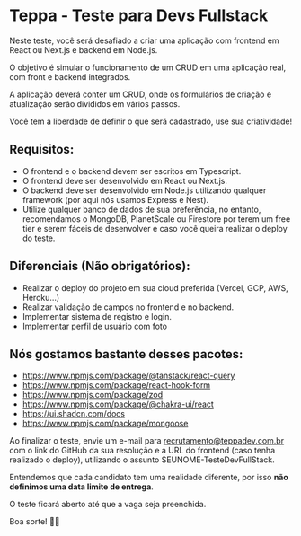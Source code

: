 # Teppa - Teste para Devs Fullstack

Neste teste, você será desafiado a criar uma aplicação com frontend em React ou Next.js e backend em Node.js.

O objetivo é simular o funcionamento de um CRUD em uma aplicação real, com front e backend integrados.

A aplicação deverá conter um CRUD, onde os formulários de criação e atualização serão divididos em vários passos.

Você tem a liberdade de definir o que será cadastrado, use sua criatividade!

## Requisitos:

- O frontend e o backend devem ser escritos em Typescript.
- O frontend deve ser desenvolvido em React ou Next.js.
- O backend deve ser desenvolvido em Node.js utilizando qualquer framework (por aqui nós usamos Express e Nest).
- Utilize qualquer banco de dados de sua preferência, no entanto, recomendamos o MongoDB, PlanetScale ou Firestore por terem um free tier e serem fáceis de desenvolver e caso você queira realizar o deploy do teste.

## Diferenciais (Não obrigatórios):

- Realizar o deploy do projeto em sua cloud preferida (Vercel, GCP, AWS, Heroku...)
- Realizar validação de campos no frontend e no backend.
- Implementar sistema de registro e login.
- Implementar perfil de usuário com foto

## Nós gostamos bastante desses pacotes:
- https://www.npmjs.com/package/@tanstack/react-query
- https://www.npmjs.com/package/react-hook-form
- https://www.npmjs.com/package/zod
- https://www.npmjs.com/package/@chakra-ui/react
- https://ui.shadcn.com/docs
- https://www.npmjs.com/package/mongoose

Ao finalizar o teste, envie um e-mail para recrutamento@teppadev.com.br com o link do GitHub da sua resolução e a URL do frontend (caso tenha realizado o deploy), utilizando o assunto SEUNOME-TesteDevFullStack.

Entendemos que cada candidato tem uma realidade diferente, por isso **não definimos uma data limite de entrega**. 

O teste ficará aberto até que a vaga seja preenchida.

Boa sorte! 🚀🚀
